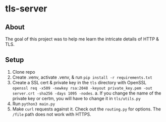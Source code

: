 # tls-server

## About
The goal of this project was to help me learn the intricate details of HTTP & TLS.

## Setup
1. Clone repo
2. Create .venv, activate .venv, & run `pip install -r requirements.txt`
3. Create a SSL cert & private key in the `tls` directory with OpenSSL `openssl req -x509 -newkey rsa:2048 -keyout private_key.pem -out server.crt -sha256 -days 1095 -nodes`.
    a. If you change the name of the private key or certm, you will have to change it in `tls/utils.py`
4. Run `python3 main.py`
5. Make `curl` requests against it. Check out the `routing.py` for options. The `/file` path does not work with HTTPS.
